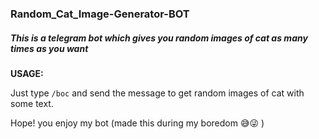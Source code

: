 ### Random_Cat_Image-Generator-BOT
##### This is a telegram bot which gives you random images of cat as many times as you want
<b>USAGE:</b>

Just type <code>/boc</code> and send the message to get random images of cat with some text.
 
Hope! you enjoy my bot (made this during my boredom :sweat_smile::stuck_out_tongue_winking_eye: )
